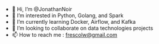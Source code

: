 - 👋 Hi, I’m @JonathanNoir
- 👀 I’m interested in Python, Golang, and Spark
- 🌱 I’m currently learning Docker, Airflow, and Kafka
- 💞️ I’m looking to collaborate on data technologies projects
- 📫 How to reach me : frescolw@gmail.com

<!---
JonathanNoir/JonathanNoir is a ✨ special ✨ repository because its `README.md` (this file) appears on your GitHub profile.
You can click the Preview link to take a look at your changes.
--->

